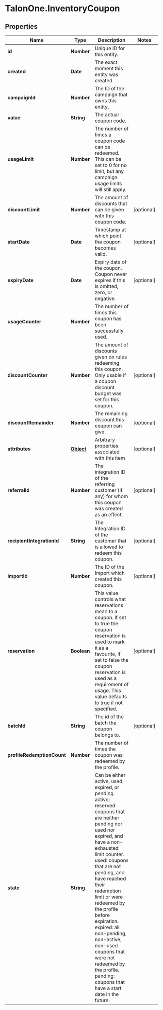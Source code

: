 # TalonOne.InventoryCoupon

## Properties

Name | Type | Description | Notes
------------ | ------------- | ------------- | -------------
**id** | **Number** | Unique ID for this entity. | 
**created** | **Date** | The exact moment this entity was created. | 
**campaignId** | **Number** | The ID of the campaign that owns this entity. | 
**value** | **String** | The actual coupon code. | 
**usageLimit** | **Number** | The number of times a coupon code can be redeemed. This can be set to 0 for no limit, but any campaign usage limits will still apply.  | 
**discountLimit** | **Number** | The amount of discounts that can be given with this coupon code.  | [optional] 
**startDate** | **Date** | Timestamp at which point the coupon becomes valid. | [optional] 
**expiryDate** | **Date** | Expiry date of the coupon. Coupon never expires if this is omitted, zero, or negative. | [optional] 
**usageCounter** | **Number** | The number of times this coupon has been successfully used. | 
**discountCounter** | **Number** | The amount of discounts given on rules redeeming this coupon. Only usable if a coupon discount budget was set for this coupon. | [optional] 
**discountRemainder** | **Number** | The remaining discount this coupon can give. | [optional] 
**attributes** | [**Object**](.md) | Arbitrary properties associated with this item | [optional] 
**referralId** | **Number** | The integration ID of the referring customer (if any) for whom this coupon was created as an effect. | [optional] 
**recipientIntegrationId** | **String** | The Integration ID of the customer that is allowed to redeem this coupon. | [optional] 
**importId** | **Number** | The ID of the Import which created this coupon. | [optional] 
**reservation** | **Boolean** | This value controls what reservations mean to a coupon. If set to true the coupon reservation is used to mark it as a favourite, if set to false the coupon reservation is used as a requirement of usage. This value defaults to true if not specified. | [optional] 
**batchId** | **String** | The id of the batch the coupon belongs to. | [optional] 
**profileRedemptionCount** | **Number** | The number of times the coupon was redeemed by the profile. | 
**state** | **String** | Can be either active, used, expired, or pending. active: reserved coupons that are neither pending nor used nor expired, and have a non-exhausted limit counter. used: coupons that are not pending, and have reached their redemption limit or were redeemed by the profile before expiration. expired: all non-pending, non-active, non-used coupons that were not redeemed by the profile. pending: coupons that have a start date in the future.  | 


